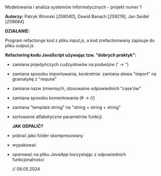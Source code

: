 Modelowania i analiza systemów informatycznych - projekt numer 1 

**Autorzy:** Patryk Wronski [_259040_], Dawid Banach [_259219_], Jan Seidel [_259684_]

**DZIAŁANIE:**

Program refactoruje kod z pliku _input.js_, a kod zrefactorowany zapisuje do pliku _output.js_.

**Refactoring kodu JavaScript używając tzw. "dobrych praktyk":**
- zamiana pojedyńczych cudzysłowów na podwójne (' -> ") 
- zamiana sposobu importowania, konkretnie: zamiana słowa "import" na gramatykę z "require" 
- zamiana nazw zmiennych, stosowanie odpowiednich "case'ów"
- zamiana sposobu komentowania (# -> //)
- zamiana "template string" na "string + string + string"
- sortowanie alfabetyczne parametrów funkcji

  

  **JAK ODPALIĆ?**
- pobrać jako folder skompresowany
- wypakować
- operować na pliku _JavaApp_ korzystając z odpowiednich funkcjonalności

  // 08.05.2024
